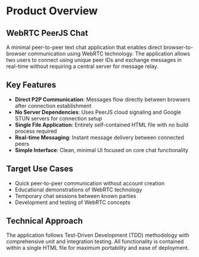 # Product Overview

## WebRTC PeerJS Chat

A minimal peer-to-peer text chat application that enables direct browser-to-browser communication using WebRTC technology. The application allows two users to connect using unique peer IDs and exchange messages in real-time without requiring a central server for message relay.

## Key Features

- **Direct P2P Communication**: Messages flow directly between browsers after connection establishment
- **No Server Dependencies**: Uses PeerJS cloud signaling and Google STUN servers for connection setup
- **Single File Application**: Entirely self-contained HTML file with no build process required
- **Real-time Messaging**: Instant message delivery between connected peers
- **Simple Interface**: Clean, minimal UI focused on core chat functionality

## Target Use Cases

- Quick peer-to-peer communication without account creation
- Educational demonstrations of WebRTC technology
- Temporary chat sessions between known parties
- Development and testing of WebRTC concepts

## Technical Approach

The application follows Test-Driven Development (TDD) methodology with comprehensive unit and integration testing. All functionality is contained within a single HTML file for maximum portability and ease of deployment.